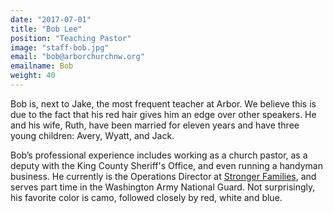 ```yaml
---
date: "2017-07-01"
title: "Bob Lee"
position: "Teaching Pastor"
image: "staff-bob.jpg"
email: "bob@arborchurchnw.org"
emailname: Bob
weight: 40
---
```


Bob is, next to Jake, the most frequent teacher at Arbor. We believe this is due to the fact that his red hair gives him an edge over other speakers. He and his wife, Ruth, have been married for eleven years and have three young children: Avery, Wyatt, and Jack.

Bob’s professional experience includes working as a church pastor, as a deputy with the King County Sheriff's Office, and even running a handyman business. He currently is the Operations Director at [Stronger Families](https://www.strongerfamilies.com/), and serves part time in the Washington Army National Guard. Not surprisingly, his favorite color is camo, followed closely by red, white and blue.

